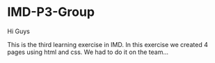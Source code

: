 # IMD-P3-Group
 
Hi Guys

This is the third learning exercise in IMD. In this exercise we created 4 pages using html and css. We had to do it on the team...